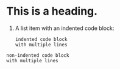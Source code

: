 # This is a heading.

1. A list item with an indented code block:

    ```
    indented code block
    with multiple lines
    ```

```
non-indented code block
with multiple lines
```
